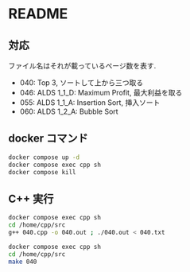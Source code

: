 # README
## 対応
ファイル名はそれが載っているページ数を表す.

- 040: Top 3, ソートして上から三つ取る
- 046: ALDS 1_1_D: Maximum Profit, 最大利益を取る
- 055: ALDS 1_1_A: Insertion Sort, 挿入ソート
- 060: ALDS 1_2_A: Bubble Sort

## docker コマンド
```sh
docker compose up -d
docker compose exec cpp sh
docker compose kill
```

## C++ 実行
```sh
docker compose exec cpp sh
cd /home/cpp/src
g++ 040.cpp -o 040.out ; ./040.out < 040.txt
```

```sh
docker compose exec cpp sh
cd /home/cpp/src
make 040
```
